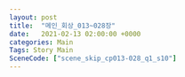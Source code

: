 ```yaml
---
layout: post
title:  "메인_회상_013~028장"
date:   2021-02-13 02:00:00 +0000
categories: Main
Tags: Story Main
SceneCode: ["scene_skip_cp013-028_q1_s10"]
---
```

